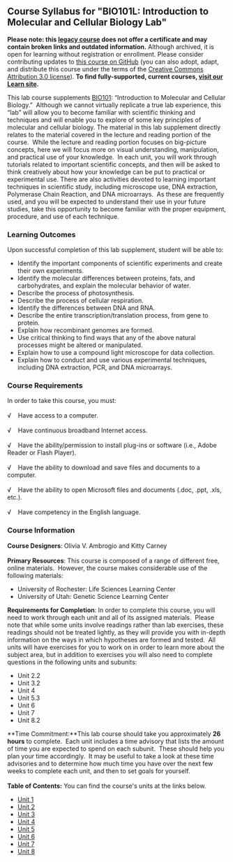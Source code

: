 Course Syllabus for "BIO101L: Introduction to Molecular and Cellular Biology Lab"
---------------------------------------------------------------------------------

**Please note: this [legacy course](https://sayloracademy.zendesk.com/hc/en-us/articles/206089967) does not offer a certificate and may contain 
broken links and outdated information.** Although archived, it is open 
for learning without registration or enrollment. Please consider contributing 
updates to [this course on GitHub](https://github.com/saylordotorg/course_bio101l) 
(you can also adopt, adapt, and distribute this course under the terms of 
the [Creative Commons Attribution 3.0 license](http://creativecommons.org/licenses/by/3.0/)). **To find fully-supported, current courses, [visit our 
Learn site](https://learn.saylor.org).**

This lab course supplements
[BIO101](http://www.saylor.org/courses/bio101/): “Introduction to
Molecular and Cellular Biology.”  Although we cannot virtually replicate
a true lab experience, this “lab” will allow you to become familiar with
scientific thinking and techniques and will enable you to explore of
some key principles of molecular and cellular biology. The material in
this lab supplement directly relates to the material covered in the
lecture and reading portion of the course.  While the lecture and
reading portion focuses on big-picture concepts, here we will focus more
on visual understanding, manipulation, and practical use of your
knowledge.  In each unit, you will work through tutorials related to
important scientific concepts, and then will be asked to think
creatively about how your knowledge can be put to practical or
experimental use. There are also activities devoted to learning
important techniques in scientific study, including microscope use, DNA
extraction, Polymerase Chain Reaction, and DNA microarrays.  As these
are frequently used, and you will be expected to understand their use in
your future studies, take this opportunity to become familiar with the
proper equipment, procedure, and use of each technique.

### Learning Outcomes

Upon successful completion of this lab supplement, student will be able
to:  

-   Identify the important components of scientific experiments and
    create their own experiments.
-   Identify the molecular differences between proteins, fats, and
    carbohydrates, and explain the molecular behavior of water.
-   Describe the process of photosynthesis.
-   Describe the process of cellular respiration.
-   Identify the differences between DNA and RNA.
-   Describe the entire transcription/translation process, from gene to
    protein.
-   Explain how recombinant genomes are formed.
-   Use critical thinking to find ways that any of the above natural
    processes might be altered or manipulated.
-   Explain how to use a compound light microscope for data collection.
-   Explain how to conduct and use various experimental techniques,
    including DNA extraction, PCR, and DNA microarrays.

### Course Requirements

In order to take this course, you must:  
    
 √    Have access to a computer.  
    
 √    Have continuous broadband Internet access.  
    
 √    Have the ability/permission to install plug-ins or software (i.e.,
Adobe Reader or Flash Player).  
    
 √    Have the ability to download and save files and documents to a
computer.  
    
 √    Have the ability to open Microsoft files and documents (.doc,
.ppt, .xls, etc.).  
    
 √    Have competency in the English language.

### Course Information

**Course Designers**: Olivia V. Ambrogio and Kitty Carney  
    
 **Primary Resources**: This course is composed of a range of different
free, online materials.  However, the course makes considerable use of
the following materials:  

-   University of Rochester: Life Sciences Learning Center
-   University of Utah: Genetic Science Learning Center 

**Requirements for Completion**: In order to complete this course, you
will need to work through each unit and all of its assigned materials.
 Please note that while some units involve readings rather than lab
exercises, these readings should not be treated lightly, as they will
provide you with in-depth information on the ways in which hypotheses
are formed and tested.  All units will have exercises for you to work on
in order to learn more about the subject area, but in addition to
exercises you will also need to complete questions in the following
units and subunits:  

-   Unit 2.2
-   Unit 3.2
-   Unit 4
-   Unit 5.3
-   Unit 6
-   Unit 7
-   Unit 8.2 

**Time Commitment:**This lab course should take you approximately **26
hours** to complete.  Each unit includes a time advisory that lists the
amount of time you are expected to spend on each subunit.  These should
help you plan your time accordingly.  It may be useful to take a look at
these time advisories and to determine how much time you have over the
next few weeks to complete each unit, and then to set goals for
yourself.  
    
**Table of Contents:** You can find the course's units at the links below.

- [Unit 1](https://legacy.saylor.org/bio101l/Unit01/)
- [Unit 2](https://legacy.saylor.org/bio101l/Unit02/)
- [Unit 3](https://legacy.saylor.org/bio101l/Unit03/)
- [Unit 4](https://legacy.saylor.org/bio101l/Unit04/)
- [Unit 5](https://legacy.saylor.org/bio101l/Unit05/)
- [Unit 6](https://legacy.saylor.org/bio101l/Unit06/)
- [Unit 7](https://legacy.saylor.org/bio101l/Unit07/)
- [Unit 8](https://legacy.saylor.org/bio101l/Unit08/)
